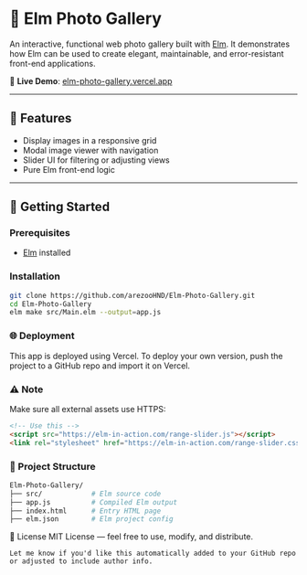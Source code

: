 # 📸 Elm Photo Gallery

An interactive, functional web photo gallery built with [Elm](https://elm-lang.org/). It demonstrates how Elm can be used to create elegant, maintainable, and error-resistant front-end applications.

🔗 **Live Demo**: [elm-photo-gallery.vercel.app](https://elm-photo-gallery.vercel.app)

---

## 🧰 Features

- Display images in a responsive grid
- Modal image viewer with navigation
- Slider UI for filtering or adjusting views
- Pure Elm front-end logic

---

## 🚀 Getting Started

### Prerequisites

- [Elm](https://guide.elm-lang.org/install/elm.html) installed

### Installation

```bash
git clone https://github.com/arezooHND/Elm-Photo-Gallery.git
cd Elm-Photo-Gallery
elm make src/Main.elm --output=app.js
```

### 🌐 Deployment
This app is deployed using Vercel. To deploy your own version, push the project to a GitHub repo and import it on Vercel.


### ⚠️ Note
Make sure all external assets use HTTPS:
```html
<!-- Use this -->
<script src="https://elm-in-action.com/range-slider.js"></script>
<link rel="stylesheet" href="https://elm-in-action.com/range-slider.css">
```

### 📁 Project Structure
```bash
Elm-Photo-Gallery/
├── src/            # Elm source code
├── app.js          # Compiled Elm output
├── index.html      # Entry HTML page
├── elm.json        # Elm project config
```

📄 License
MIT License — feel free to use, modify, and distribute.
```vbnet
Let me know if you'd like this automatically added to your GitHub repo or adjusted to include author info.
```

